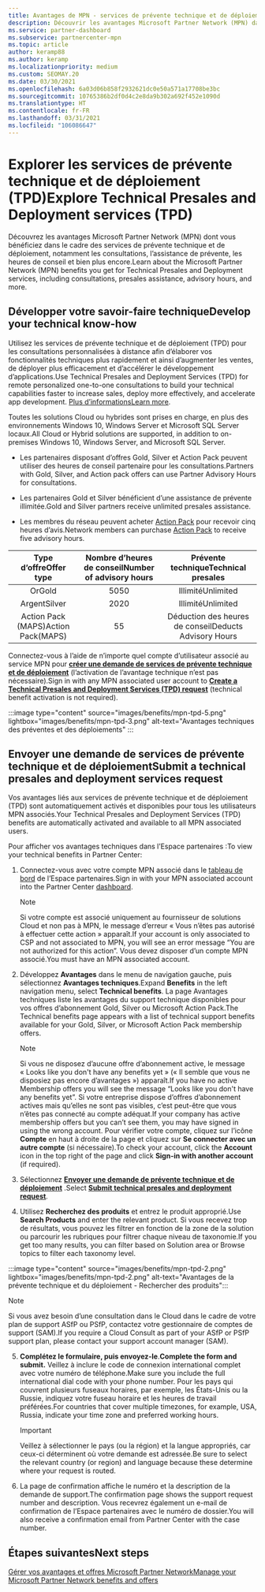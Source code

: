 ```yaml
---
title: Avantages de MPN - services de prévente technique et de déploiement (TPD)
description: Découvrir les avantages Microsoft Partner Network (MPN) dans le cadre des services de prévente technique et de déploiement (TPD)
ms.service: partner-dashboard
ms.subservice: partnercenter-mpn
ms.topic: article
author: keramp88
ms.author: keramp
ms.localizationpriority: medium
ms.custom: SEOMAY.20
ms.date: 03/30/2021
ms.openlocfilehash: 6a03d06b858f2932621dc0e50a571a17708be3bc
ms.sourcegitcommit: 10765386b2df0d4c2e8da9b302a692f452e1090d
ms.translationtype: HT
ms.contentlocale: fr-FR
ms.lasthandoff: 03/31/2021
ms.locfileid: "106086647"
---
```

# <a name="explore-technical-presales-and-deployment-services-tpd"></a><span data-ttu-id="c77b3-103">Explorer les services de prévente technique et de déploiement (TPD)</span><span class="sxs-lookup"><span data-stu-id="c77b3-103">Explore Technical Presales and Deployment services (TPD)</span></span> 

<span data-ttu-id="c77b3-104">Découvrez les avantages Microsoft Partner Network (MPN) dont vous bénéficiez dans le cadre des services de prévente technique et de déploiement, notamment les consultations, l’assistance de prévente, les heures de conseil et bien plus encore.</span><span class="sxs-lookup"><span data-stu-id="c77b3-104">Learn about the Microsoft Partner Network (MPN) benefits you get for Technical Presales and Deployment services, including consultations, presales assistance, advisory hours, and more.</span></span>

## <a name="develop-your-technical-know-how"></a><span data-ttu-id="c77b3-105">Développer votre savoir-faire technique</span><span class="sxs-lookup"><span data-stu-id="c77b3-105">Develop your technical know-how</span></span>

<span data-ttu-id="c77b3-106">Utilisez les services de prévente technique et de déploiement (TPD) pour les consultations personnalisées à distance afin d’élaborer vos fonctionnalités techniques plus rapidement et ainsi d’augmenter les ventes, de déployer plus efficacement et d’accélérer le développement d’applications.</span><span class="sxs-lookup"><span data-stu-id="c77b3-106">Use Technical Presales and Deployment Services (TPD) for remote personalized one-to-one consultations to build your technical capabilities faster to increase sales, deploy more effectively, and accelerate app development.</span></span> <span data-ttu-id="c77b3-107">[Plus d’informations](https://aka.ms/TPD)</span><span class="sxs-lookup"><span data-stu-id="c77b3-107">[Learn more](https://aka.ms/TPD).</span></span>

<span data-ttu-id="c77b3-108">Toutes les solutions Cloud ou hybrides sont prises en charge, en plus des environnements Windows 10, Windows Server et Microsoft SQL Server locaux.</span><span class="sxs-lookup"><span data-stu-id="c77b3-108">All Cloud or Hybrid solutions are supported, in addition to on-premises Windows 10, Windows Server, and Microsoft SQL Server.</span></span> 

- <span data-ttu-id="c77b3-109">Les partenaires disposant d’offres Gold, Silver et Action Pack peuvent utiliser des heures de conseil partenaire pour les consultations.</span><span class="sxs-lookup"><span data-stu-id="c77b3-109">Partners with Gold, Silver, and Action pack offers can use Partner Advisory Hours for consultations.</span></span> 

- <span data-ttu-id="c77b3-110">Les partenaires Gold et Silver bénéficient d’une assistance de prévente illimitée.</span><span class="sxs-lookup"><span data-stu-id="c77b3-110">Gold and Silver partners receive unlimited presales assistance.</span></span> 

- <span data-ttu-id="c77b3-111">Les membres du réseau peuvent acheter [Action Pack](https://partner.microsoft.com/membership/action-pack) pour recevoir cinq heures d’avis.</span><span class="sxs-lookup"><span data-stu-id="c77b3-111">Network members can purchase [Action Pack](https://partner.microsoft.com/membership/action-pack) to receive five advisory hours.</span></span>  

|     <span data-ttu-id="c77b3-112">Type d’offre</span><span class="sxs-lookup"><span data-stu-id="c77b3-112">Offer type</span></span>    | <span data-ttu-id="c77b3-113">Nombre d’heures de conseil</span><span class="sxs-lookup"><span data-stu-id="c77b3-113">Number of advisory hours</span></span> |   <span data-ttu-id="c77b3-114">Prévente technique</span><span class="sxs-lookup"><span data-stu-id="c77b3-114">Technical presales</span></span>   |
|:-----------------:|:------------------------:|:----------------------:|
|        <span data-ttu-id="c77b3-115">Or</span><span class="sxs-lookup"><span data-stu-id="c77b3-115">Gold</span></span>       |            <span data-ttu-id="c77b3-116">50</span><span class="sxs-lookup"><span data-stu-id="c77b3-116">50</span></span>            |        <span data-ttu-id="c77b3-117">Illimité</span><span class="sxs-lookup"><span data-stu-id="c77b3-117">Unlimited</span></span>       |
|       <span data-ttu-id="c77b3-118">Argent</span><span class="sxs-lookup"><span data-stu-id="c77b3-118">Silver</span></span>      |            <span data-ttu-id="c77b3-119">20</span><span class="sxs-lookup"><span data-stu-id="c77b3-119">20</span></span>            |        <span data-ttu-id="c77b3-120">Illimité</span><span class="sxs-lookup"><span data-stu-id="c77b3-120">Unlimited</span></span>       |
| <span data-ttu-id="c77b3-121">Action Pack (MAPS)</span><span class="sxs-lookup"><span data-stu-id="c77b3-121">Action Pack(MAPS)</span></span> |             <span data-ttu-id="c77b3-122">5</span><span class="sxs-lookup"><span data-stu-id="c77b3-122">5</span></span>            | <span data-ttu-id="c77b3-123">Déduction des heures de conseil</span><span class="sxs-lookup"><span data-stu-id="c77b3-123">Deducts Advisory Hours</span></span> |

<span data-ttu-id="c77b3-124">Connectez-vous à l’aide de n’importe quel compte d’utilisateur associé au service MPN pour **[créer une demande de services de prévente technique et de déploiement](https://partner.microsoft.com/dashboard/mpn/membership/benefits/technical/createadvisoryhours-servicerequest)** (l’activation de l’avantage technique n’est pas nécessaire).</span><span class="sxs-lookup"><span data-stu-id="c77b3-124">Sign in with any MPN associated user account to **[Create a Technical Presales and Deployment Services (TPD) request](https://partner.microsoft.com/dashboard/mpn/membership/benefits/technical/createadvisoryhours-servicerequest)** (technical benefit activation is not required).</span></span>

:::image type="content" source="images/benefits/mpn-tpd-5.png" lightbox="images/benefits/mpn-tpd-3.png" alt-text="Avantages techniques des préventes et des déploiements" :::

## <a name="submit-a-technical-presales-and-deployment-services-request"></a><span data-ttu-id="c77b3-126">Envoyer une demande de services de prévente technique et de déploiement</span><span class="sxs-lookup"><span data-stu-id="c77b3-126">Submit a technical presales and deployment services request</span></span> 

<span data-ttu-id="c77b3-127">Vos avantages liés aux services de prévente technique et de déploiement (TPD) sont automatiquement activés et disponibles pour tous les utilisateurs MPN associés.</span><span class="sxs-lookup"><span data-stu-id="c77b3-127">Your Technical Presales and Deployment Services (TPD) benefits are automatically activated and available to all MPN associated users.</span></span> 

<span data-ttu-id="c77b3-128">Pour afficher vos avantages techniques dans l’Espace partenaires :</span><span class="sxs-lookup"><span data-stu-id="c77b3-128">To view your technical benefits in Partner Center:</span></span>

1. <span data-ttu-id="c77b3-129">Connectez-vous avec votre compte MPN associé dans le [tableau de bord](https://partner.microsoft.com/dashboard) de l’Espace partenaires.</span><span class="sxs-lookup"><span data-stu-id="c77b3-129">Sign in with your MPN associated account into the Partner Center [dashboard](https://partner.microsoft.com/dashboard).</span></span> 

   > [!NOTE]
   > <span data-ttu-id="c77b3-130">Si votre compte est associé uniquement au fournisseur de solutions Cloud et non pas à MPN, le message d’erreur « Vous n’êtes pas autorisé à effectuer cette action » apparaît.</span><span class="sxs-lookup"><span data-stu-id="c77b3-130">If your account is only associated to CSP and not associated to MPN, you will see an error message “You are not authorized for this action”.</span></span> <span data-ttu-id="c77b3-131">Vous devez disposer d’un compte MPN associé.</span><span class="sxs-lookup"><span data-stu-id="c77b3-131">You must have an MPN associated account.</span></span>

2. <span data-ttu-id="c77b3-132">Développez **Avantages** dans le menu de navigation gauche, puis sélectionnez **Avantages techniques**.</span><span class="sxs-lookup"><span data-stu-id="c77b3-132">Expand **Benefits** in the left navigation menu, select **Technical benefits**.</span></span> <span data-ttu-id="c77b3-133">La page Avantages techniques liste les avantages du support technique disponibles pour vos offres d’abonnement Gold, Silver ou Microsoft Action Pack.</span><span class="sxs-lookup"><span data-stu-id="c77b3-133">The Technical benefits page appears with a list of technical support benefits available for your Gold, Silver, or Microsoft Action Pack membership offers.</span></span> 

   > [!NOTE]
   > <span data-ttu-id="c77b3-134">Si vous ne disposez d’aucune offre d’abonnement active, le message « Looks like you don't have any benefits yet » (« Il semble que vous ne disposiez pas encore d’avantages ») apparaît.</span><span class="sxs-lookup"><span data-stu-id="c77b3-134">If you have no active Membership offers you will see the message “Looks like you don't have any benefits yet”.</span></span> <span data-ttu-id="c77b3-135">Si votre entreprise dispose d’offres d’abonnement actives mais qu’elles ne sont pas visibles, c’est peut-être que vous n’êtes pas connecté au compte adéquat.</span><span class="sxs-lookup"><span data-stu-id="c77b3-135">If your company has active membership offers but you can’t see them, you may have signed in using the wrong account.</span></span> <span data-ttu-id="c77b3-136">Pour vérifier votre compte, cliquez sur l’icône **Compte** en haut à droite de la page et cliquez sur **Se connecter avec un autre compte** (si nécessaire).</span><span class="sxs-lookup"><span data-stu-id="c77b3-136">To check your account, click the **Account** icon in the top right of the page and click **Sign-in with another account** (if required).</span></span>

3. <span data-ttu-id="c77b3-137">Sélectionnez **[Envoyer une demande de prévente technique et de déploiement](https://partner.microsoft.com/dashboard/mpn/membership/benefits/technical/createadvisoryhours-servicerequest)** .</span><span class="sxs-lookup"><span data-stu-id="c77b3-137">Select **[Submit technical presales and deployment request](https://partner.microsoft.com/dashboard/mpn/membership/benefits/technical/createadvisoryhours-servicerequest)**.</span></span>

4. <span data-ttu-id="c77b3-138">Utilisez **Recherchez des produits** et entrez le produit approprié.</span><span class="sxs-lookup"><span data-stu-id="c77b3-138">Use **Search Products** and enter the relevant product.</span></span> <span data-ttu-id="c77b3-139">Si vous recevez trop de résultats, vous pouvez les filtrer en fonction de la zone de la solution ou parcourir les rubriques pour filtrer chaque niveau de taxonomie.</span><span class="sxs-lookup"><span data-stu-id="c77b3-139">If you get too many results, you can filter based on Solution area or Browse topics to filter each taxonomy level.</span></span>

:::image type="content" source="images/benefits/mpn-tpd-2.png" lightbox="images/benefits/mpn-tpd-2.png" alt-text="Avantages de la prévente technique et du déploiement - Rechercher des produits":::

   > [!NOTE]
   > <span data-ttu-id="c77b3-141">Si vous avez besoin d’une consultation dans le Cloud dans le cadre de votre plan de support ASfP ou PSfP, contactez votre gestionnaire de comptes de support (SAM).</span><span class="sxs-lookup"><span data-stu-id="c77b3-141">If you require a Cloud Consult as part of your ASfP or PSfP support plan, please contact your support account manager (SAM).</span></span>

5. <span data-ttu-id="c77b3-142">**Complétez le formulaire, puis envoyez-le**.</span><span class="sxs-lookup"><span data-stu-id="c77b3-142">**Complete the form and submit.**</span></span> <span data-ttu-id="c77b3-143">Veillez à inclure le code de connexion international complet avec votre numéro de téléphone.</span><span class="sxs-lookup"><span data-stu-id="c77b3-143">Make sure you include the full international dial code with your phone number.</span></span> <span data-ttu-id="c77b3-144">Pour les pays qui couvrent plusieurs fuseaux horaires, par exemple, les États-Unis ou la Russie, indiquez votre fuseau horaire et les heures de travail préférées.</span><span class="sxs-lookup"><span data-stu-id="c77b3-144">For countries that cover multiple timezones,  for example, USA, Russia, indicate your time zone and preferred working hours.</span></span>

   > [!IMPORTANT]
   > <span data-ttu-id="c77b3-145">Veillez à sélectionner le pays (ou la région) et la langue appropriés, car ceux-ci déterminent où votre demande est adressée.</span><span class="sxs-lookup"><span data-stu-id="c77b3-145">Be sure to select the relevant country (or region) and language because these determine where your request is routed.</span></span>

6. <span data-ttu-id="c77b3-146">La page de confirmation affiche le numéro et la description de la demande de support.</span><span class="sxs-lookup"><span data-stu-id="c77b3-146">The confirmation page shows the support request number and description.</span></span> <span data-ttu-id="c77b3-147">Vous recevrez également un e-mail de confirmation de l’Espace partenaires avec le numéro de dossier.</span><span class="sxs-lookup"><span data-stu-id="c77b3-147">You will also receive a confirmation email from Partner Center with the case number.</span></span>

## <a name="next-steps"></a><span data-ttu-id="c77b3-148">Étapes suivantes</span><span class="sxs-lookup"><span data-stu-id="c77b3-148">Next steps</span></span>

[<span data-ttu-id="c77b3-149">Gérer vos avantages et offres Microsoft Partner Network</span><span class="sxs-lookup"><span data-stu-id="c77b3-149">Manage your Microsoft Partner Network benefits and offers</span></span>](manage-your-partner-network-benefits.md)
